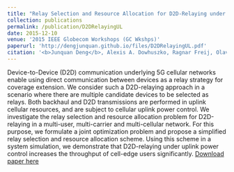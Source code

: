 ```yaml
---
title: "Relay Selection and Resource Allocation for D2D-Relaying under Uplink Cellular Power Control"
collection: publications
permalink: /publication/D2DRelayingUL
date: 2015-12-10
venue: '2015 IEEE Globecom Workshops (GC Wkshps)'
paperurl: 'http://dengjunquan.github.io/files/D2DRelayingUL.pdf'
citation: '<b>Junquan Deng</b>, Alexis A. Dowhuszko, Ragnar Freij, Olav Tirkkonen. <i> IEEE Global Communications Conference Workshops.</i> <b>GC Wkshps 2015</b>.'
---
```

Device-to-Device (D2D) communication underlying 5G cellular networks enable using direct communication between devices as a relay strategy for coverage extension. We consider such a D2D-relaying approach in a scenario where there are multiple candidate devices to be selected as relays. Both backhaul and D2D transmissions are performed in uplink cellular resources, and are subject to cellular uplink power control. We investigate the relay selection and resource allocation problem for D2D-relaying in a multi-user, multi-carrier and multi-cellular network. For this purpose, we formulate a joint optimization problem and propose a simplified relay selection and resource allocation scheme. Using this scheme in a system simulation, we demonstrate that D2D-relaying under uplink power control increases the throughput of cell-edge users significantly.
[Download paper here](http://dengjunquan.github.io/files/D2DRelayingUL.pdf)
